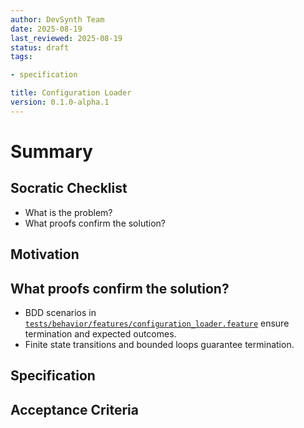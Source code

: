 ```yaml
---
author: DevSynth Team
date: 2025-08-19
last_reviewed: 2025-08-19
status: draft
tags:

- specification

title: Configuration Loader
version: 0.1.0-alpha.1
---
```


<!--
Required metadata fields:
- author: document author
- date: creation date
- last_reviewed: last review date
- status: draft | review | published
- tags: search keywords
- title: short descriptive name
- version: specification version
-->

# Summary

## Socratic Checklist
- What is the problem?
- What proofs confirm the solution?

## Motivation

## What proofs confirm the solution?
- BDD scenarios in [`tests/behavior/features/configuration_loader.feature`](../../tests/behavior/features/configuration_loader.feature) ensure termination and expected outcomes.
- Finite state transitions and bounded loops guarantee termination.


## Specification

## Acceptance Criteria
